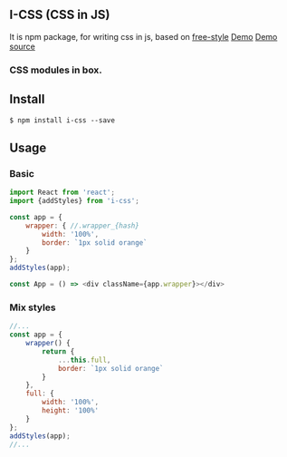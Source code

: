 ## I-CSS (CSS in JS)

It is npm package, for writing css in js, based on [free-style](https://github.com/blakeembrey/free-style)
[Demo](https://irom-io.github.io/i-css/)
[Demo source](https://github.com/irom-io/i-css/blob/master/src/examples/simple/app.js)

### CSS modules in box.

## Install

```
$ npm install i-css --save
```

## Usage

### Basic
```javascript
import React from 'react';
import {addStyles} from 'i-css';

const app = {
    wrapper: { //.wrapper_{hash}
        width: '100%',
        border: `1px solid orange`
    }
};
addStyles(app);

const App = () => <div className={app.wrapper}></div>
```

### Mix styles
```javascript
//...
const app = {
    wrapper() {
        return {
            ...this.full,
            border: `1px solid orange`
        }
    },
    full: {
        width: '100%',
        height: '100%'
    }
};
addStyles(app);
//...
```